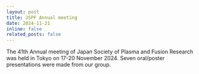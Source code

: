 ```yaml
---
layout: post
title: JSPF Annual meeting
date: 2024-11-21 
inline: false
related_posts: false
---
```


<!-- 줄바꿈: 문장 뒤에 스페이스 두번 -->
<!-- 문단 바꿈: 엔터 두번 -->

The 41th Annual meeting of Japan Society of Plasma and Fusion Research was held in Tokyo on 17-20 November 2024. Seven oral/poster presentations were made from our group.